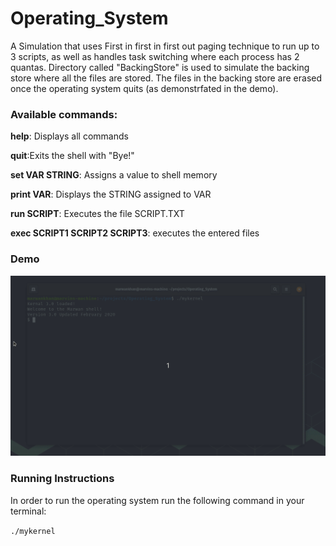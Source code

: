# Operating_System
A Simulation that uses First in first in first out paging technique to run up to 3 scripts, as well as handles task switching where each process has 2 quantas. Directory called "BackingStore" is used to simulate the backing store where all the files are stored. The files in the backing store are erased once the operating system quits (as demonstrfated in the demo).

### Available commands:

**help**: Displays all commands

**quit**:Exits the shell with "Bye!"

**set VAR STRING**: Assigns a value to shell memory

**print VAR**: Displays the STRING assigned to VAR

**run SCRIPT**: Executes the file SCRIPT.TXT

**exec SCRIPT1 SCRIPT2 SCRIPT3**: executes the entered files

### Demo

![Demo](OS.gif)


### Running Instructions

In order to run the operating system run the following command in your terminal:

`./mykernel`

